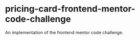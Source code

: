 # pricing-card-frontend-mentor-code-challenge
An implementation of the frontend mentor code challenge.

